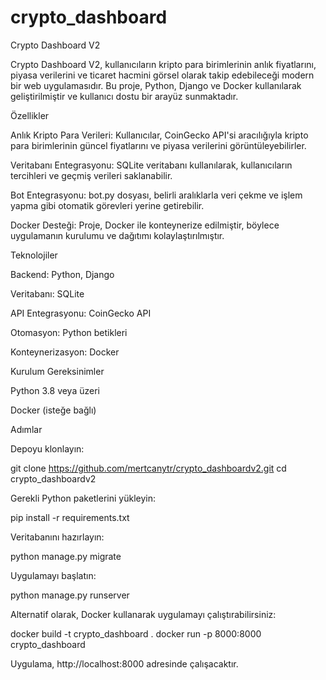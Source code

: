 ﻿# crypto_dashboard

Crypto Dashboard V2

Crypto Dashboard V2, kullanıcıların kripto para birimlerinin anlık fiyatlarını, piyasa verilerini ve ticaret hacmini görsel olarak takip edebileceği modern bir web uygulamasıdır. Bu proje, Python, Django ve Docker kullanılarak geliştirilmiştir ve kullanıcı dostu bir arayüz sunmaktadır.

Özellikler

Anlık Kripto Para Verileri: Kullanıcılar, CoinGecko API'si aracılığıyla kripto para birimlerinin güncel fiyatlarını ve piyasa verilerini görüntüleyebilirler.

Veritabanı Entegrasyonu: SQLite veritabanı kullanılarak, kullanıcıların tercihleri ve geçmiş verileri saklanabilir.

Bot Entegrasyonu: bot.py dosyası, belirli aralıklarla veri çekme ve işlem yapma gibi otomatik görevleri yerine getirebilir.

Docker Desteği: Proje, Docker ile konteynerize edilmiştir, böylece uygulamanın kurulumu ve dağıtımı kolaylaştırılmıştır.

Teknolojiler

Backend: Python, Django

Veritabanı: SQLite

API Entegrasyonu: CoinGecko API

Otomasyon: Python betikleri

Konteynerizasyon: Docker

Kurulum
Gereksinimler

Python 3.8 veya üzeri

Docker (isteğe bağlı)

Adımlar

Depoyu klonlayın:

git clone https://github.com/mertcanytr/crypto_dashboardv2.git
cd crypto_dashboardv2


Gerekli Python paketlerini yükleyin:

pip install -r requirements.txt


Veritabanını hazırlayın:

python manage.py migrate


Uygulamayı başlatın:

python manage.py runserver


Alternatif olarak, Docker kullanarak uygulamayı çalıştırabilirsiniz:

docker build -t crypto_dashboard .
docker run -p 8000:8000 crypto_dashboard


Uygulama, http://localhost:8000
 adresinde çalışacaktır.
